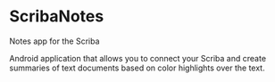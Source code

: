# ScribaNotes
Notes app for the Scriba

Android application that allows you to connect your Scriba and create summaries of text documents based on color highlights over the text.
